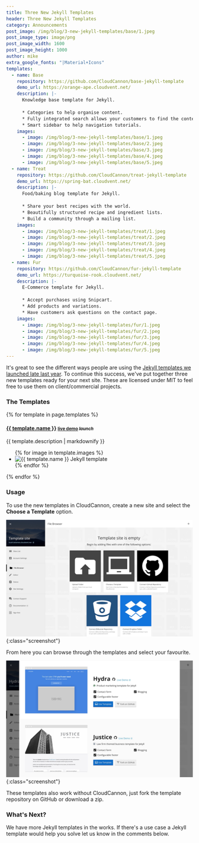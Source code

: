 ```yaml
---
title: Three New Jekyll Templates
header: Three New Jekyll Templates
category: Announcements
post_image: /img/blog/3-new-jekyll-templates/base/1.jpeg
post_image_type: image/png
post_image_width: 1600
post_image_height: 1000
author: mike
extra_google_fonts: "|Material+Icons"
templates:
  - name: Base
    repository: https://github.com/CloudCannon/base-jekyll-template
    demo_url: https://orange-ape.cloudvent.net/
    description: |-
      Knowledge base template for Jekyll.

      * Categories to help organise content.
      * Fully integrated search allows your customers to find the content they're looking for.
      * Smart sidebar to help navigation tutorials.
    images:
      - image: /img/blog/3-new-jekyll-templates/base/1.jpeg
      - image: /img/blog/3-new-jekyll-templates/base/2.jpeg
      - image: /img/blog/3-new-jekyll-templates/base/3.jpeg
      - image: /img/blog/3-new-jekyll-templates/base/4.jpeg
      - image: /img/blog/3-new-jekyll-templates/base/5.jpeg
  - name: Treat
    repository: https://github.com/CloudCannon/treat-jekyll-template
    demo_url: https://spring-bat.cloudvent.net/
    description: |-
      Food/baking blog template for Jekyll.

      * Share your best recipes with the world.
      * Beautifully structured recipe and ingredient lists.
      * Build a community through a mailing list.
    images:
      - image: /img/blog/3-new-jekyll-templates/treat/1.jpeg
      - image: /img/blog/3-new-jekyll-templates/treat/2.jpeg
      - image: /img/blog/3-new-jekyll-templates/treat/3.jpeg
      - image: /img/blog/3-new-jekyll-templates/treat/4.jpeg
      - image: /img/blog/3-new-jekyll-templates/treat/5.jpeg
  - name: Fur
    repository: https://github.com/CloudCannon/fur-jekyll-template
    demo_url: https://turquoise-rook.cloudvent.net/
    description: |-
      E-Commerce template for Jekyll.

      * Accept purchases using Snipcart.
      * Add products and variations.
      * Have customers ask questions on the contact page.
    images:
      - image: /img/blog/3-new-jekyll-templates/fur/1.jpeg
      - image: /img/blog/3-new-jekyll-templates/fur/2.jpeg
      - image: /img/blog/3-new-jekyll-templates/fur/3.jpeg
      - image: /img/blog/3-new-jekyll-templates/fur/4.jpeg
      - image: /img/blog/3-new-jekyll-templates/fur/5.jpeg
---
```


It's great to see the different ways people are using the [Jekyll templates we launched late last year](/announcements/2016/12/05/free-jekyll-templates/). To continue this success, we've put together three new templates ready for your next site. These are licensed under MIT to feel free to use them on client/commercial projects.

<link type="text/css" rel="stylesheet" href="/css/lightslider.css" />

### The Templates

{% for template in page.templates %}
<h4>
	<a href="{{ template.repository }}">{{ template.name }}</a>
	<small><a class="external" href="{{ template.demo_url }}" target="_blank">live demo</a> <i class="material-icons">launch</i></small>
</h4>

{{ template.description | markdownify }}

<ul class="photo-gallery">
	{% for image in template.images %}
		<li><img class="screenshot" src="{{ image.image }}" alt="{{ template.name }} Jekyll template"></li>
	{% endfor %}
</ul>
{% endfor %}

### Usage

To use the new templates in CloudCannon, create a new site and select the **Choose a Template** option.

![Choose a jekyll template](/img/blog/7-free-jekyll-templates/choose.jpeg){:class="screenshot"}

From here you can browse through the templates and select your favourite.

![List of jekyll templates](/img/blog/7-free-jekyll-templates/templates.jpeg){:class="screenshot"}

These templates also work without CloudCannon, just fork the template repository on GitHub or download a zip.

### What's Next?

We have more Jekyll templates in the works. If there's a use case a Jekyll template would help you solve let us know in the comments below.

<script src="/js/lightslider.js"></script>

<script type="text/javascript">
	$(document).ready(function () {
		$(".photo-gallery img").each(function() {
			var $this = $(this);
			var src = $this.attr('src');
			$this.parent().attr('data-thumb', src);
			$this.parent().attr('data-src', src);
		});

		$(".photo-gallery").lightSlider({
			gallery: true,
			item: 1,
			loop: true,
			thumbItem: 5,
			thumbMargin: 20,
			slideMargin: 0,
			enableDrag: false,
			currentPagerPosition: "left",
		});
	});
</script>
